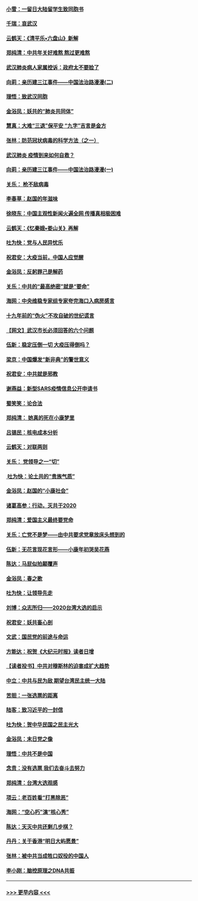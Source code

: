 #### [小雪：一留日大陆留学生致同胞书](../pages/nsc993/n11834624.md?t=01311922) 
#### [千瑞：哀武汉](../pages/nsc993/n11833647.md?t=01311922) 
#### [云鹤天：《清平乐▪六盘山》新解](../pages/nsc993/n11833611.md?t=01311922) 
#### [郑纯清：中共年关好难熬 熬过更难熬](../pages/nsc993/n11833489.md?t=01311922) 
#### [武汉肺炎病人家属控诉：政府太不要脸了](../pages/nsc993/n11833205.md?t=01311922) 
#### [向莉：亲历建三江事件——中国法治路漫漫(二)](../pages/nsc993/n11829102.md?t=01311922) 
#### [理悟：致武汉同胞](../pages/nsc993/n11831522.md?t=01311922) 
#### [金浴凤：妖共的“肺炎共同体”](../pages/nsc993/n11829448.md?t=01311922) 
#### [慧真：大难“三退”保平安 “九字”吉言是金方](../pages/nsc993/n11829501.md?t=01311922) 
#### [张林：防范冠状病毒的科学方法（之一）](../pages/nsc993/n11828618.md?t=01311922) 
#### [武汉肺炎 疫情到来如何自救？](../pages/nsc993/n11827632.md?t=01311922) 
#### [向莉：亲历建三江事件——中国法治路漫漫(一)](../pages/nsc993/n11827190.md?t=01311922) 
#### [关乐： 枪不敌病毒](../pages/nsc993/n11826746.md?t=01311922) 
#### [李春草：赵国的年滋味](../pages/nsc993/n11826321.md?t=01311922) 
#### [徐晓东：中国主观性新闻火遍全网 传播真相极困难](../pages/nsc993/n11826508.md?t=01311922) 
#### [云鹤天：《忆秦娥▪娄山关》再解](../pages/nsc993/n11824682.md?t=01311922) 
#### [吐为快：党与人民异忧乐](../pages/nsc993/n11824660.md?t=01311922) 
#### [祝君安：大疫当前，中国人应觉醒](../pages/nsc993/n11821946.md?t=01311922) 
#### [金浴凤：反躬罪己是解药](../pages/nsc993/n11820280.md?t=01311922) 
#### [关乐：中共的“最高绝密”就是“要命”](../pages/nsc993/n11816946.md?t=01311922) 
#### [海网：中央维稳专家组专家夸完海口入病房感言](../pages/nsc993/n11815138.md?t=01311922) 
#### [十九年前的“伪火”不攻自破的世纪谎言](../pages/nsc993/n11813238.md?t=01311922) 
#### [【网文】武汉市长必须回答的六个问题](../pages/nsc993/n11813848.md?t=01311922) 
#### [伍新：稳定压倒一切 大疫压得倒吗？](../pages/nsc993/n11812634.md?t=01311922) 
#### [梁京：中国爆发“新非典”的警世意义](../pages/nsc993/n11812554.md?t=01311922) 
#### [祝君安：中共就是邪教](../pages/nsc993/n11812431.md?t=01311922) 
#### [谢燕益：新型SARS疫情信息公开申请书](../pages/nsc993/n11808840.md?t=01311922) 
#### [蜀笑笑：论合法](../pages/nsc993/n11808064.md?t=01311922) 
#### [郑纯清： 她真的死在小康梦里](../pages/nsc993/n11806623.md?t=01311922) 
#### [吕锡民：核电成本分析](../pages/nsc993/n11806284.md?t=01311922) 
#### [云鹤天：对联两则](../pages/nsc993/n11805957.md?t=01311922) 
#### [关乐： 党领导之一“切”](../pages/nsc993/n11804505.md?t=01311922) 
#### [ 吐为快：论土共的“贵族气质”](../pages/nsc993/n11804490.md?t=01311922) 
#### [金浴凤：赵国的“小康社会”](../pages/nsc993/n11804452.md?t=01311922) 
#### [诸葛高参：行动，灭共于2020](../pages/nsc993/n11804120.md?t=01311922) 
#### [郑纯清：爱国主义最终要党命](../pages/nsc993/n11802197.md?t=01311922) 
#### [关乐：亡党不是梦——由中共要求党章放床头想到的](../pages/nsc993/n11802156.md?t=01311922) 
#### [伍新：无花言现花言形——小康年初哭吴花燕](../pages/nsc993/n11800044.md?t=01311922) 
#### [陈达：马屁似拍颠覆声](../pages/nsc993/n11800010.md?t=01311922) 
#### [金浴凤：春之歌](../pages/nsc993/n11797687.md?t=01311922) 
#### [吐为快：让领导先走](../pages/nsc993/n11797512.md?t=01311922) 
#### [刘博：众志所归——2020台湾大选的启示](../pages/nsc993/n11796878.md?t=01311922) 
#### [祝君安：妖共畜心剖](../pages/nsc993/n11794273.md?t=01311922) 
#### [文武：国民党的前途与命运](../pages/nsc993/n11794198.md?t=01311922) 
#### [方能达：祝贺《大纪元时报》读者日增](../pages/nsc993/n11793807.md?t=01311922) 
#### [【读者投书】中共对穆斯林的迫害成扩大趋势](../pages/nsc993/n11791371.md?t=01311922) 
#### [中立：中共与民为敌 期望台湾民主统一大陆](../pages/nsc993/n11790392.md?t=01311922) 
#### [苦胆：一张选票的距离](../pages/nsc993/n11788914.md?t=01311922) 
#### [陆客：致习近平的一封信](../pages/nsc993/n11788867.md?t=01311922) 
#### [吐为快：贺中华民国之民主光大](../pages/nsc993/n11788618.md?t=01311922) 
#### [金浴凤：末日党之像](../pages/nsc993/n11787475.md?t=01311922) 
#### [理悟：中共不是中国](../pages/nsc993/n11787463.md?t=01311922) 
#### [念贲：没有选票  我们去奋斗去努力](../pages/nsc993/n11787398.md?t=01311922) 
#### [郑纯清：台湾大选观感](../pages/nsc993/n11786210.md?t=01311922) 
#### [项云：老百姓看“打黑除恶”](../pages/nsc993/n11785398.md?t=01311922) 
#### [海网：“空心朽”演“核心秀”](../pages/nsc993/n11783874.md?t=01311922) 
#### [陈达：天灭中共还剩几步棋？](../pages/nsc993/n11783719.md?t=01311922) 
#### [丹丹：关于香港“明日大屿愿景”](../pages/nsc993/n11783273.md?t=01311922) 
#### [张林：被中共当成牲口奴役的中国人](../pages/nsc993/n11782397.md?t=01311922) 
#### [李小刚：脑控原理之DNA共振](../pages/nsc993/n11780962.md?t=01311922) 

----
#### [ >>> 更早内容 <<< ](../indexes/nsc993-earlier.md)
